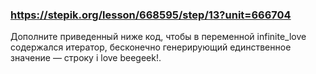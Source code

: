 ### https://stepik.org/lesson/668595/step/13?unit=666704

Дополните приведенный ниже код, чтобы в переменной infinite_love содержался итератор, 
бесконечно генерирующий единственное значение — строку i love beegeek!.

